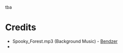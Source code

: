 tba

# Credits
- Spooky_Forest.mp3 (Background Music) - [Bendzer](https://opengameart.org/users/bendzer)
- 